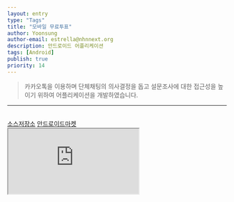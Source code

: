 ```yaml
---
layout: entry
type: "Tags"
title: "모바일 무료투표"
author: Yoonsung
author-email: estrella@nhnnext.org
description: 안드로이드 어플리케이션
tags: [Android]
publish: true
priority: 14
---
```


> 카카오톡을 이용하며 단체채팅의 의사결정을 돕고 설문조사에 대한 접근성을 높이기 위하여 어플리케이션을 개발하였습니다.

***

<br/>
<a href="https://github.com/YoonSung/KakaoPoll.git">소스저장소</a>
	<a href="https://play.google.com/store/apps/details?id=com.DooitResearch.kakaoPoll">안드로이드마켓</a>
<div class="youtube">
	<iframe src="http://www.youtube.com/embed/0uM8rs4g2yI?autoplay=1" class="video"></iframe>	
</div>